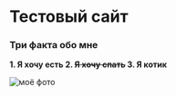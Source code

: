 # Тестовый сайт

### Три факта обо мне

**1. Я хочу есть
2. ~~Я хочу спать~~
3. Я котик**
   
![моё фото](https://kartinkof.club/uploads/posts/2022-03/thumbs/1648368980_1-kartinkof-club-p-memi-s-kotami-bez-nadpisei-1.jpg)

